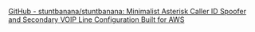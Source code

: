 
[GitHub - stuntbanana/stuntbanana: Minimalist Asterisk Caller ID Spoofer and Secondary VOIP Line Configuration Built for AWS](https://github.com/stuntbanana/stuntbanana)
